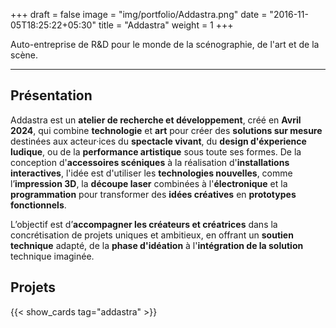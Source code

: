 +++
draft = false
image = "img/portfolio/Addastra.png"
date = "2016-11-05T18:25:22+05:30"
title = "Addastra"
weight = 1
+++

Auto-entreprise de R&D pour le monde de la scénographie, de l'art et de la scène.

<!--more-->

---

## Présentation

Addastra est un **atelier de recherche et développement**, créé en **Avril 2024**, qui combine **technologie** et **art** pour créer des **solutions sur mesure** destinées aux acteur·ices du **spectacle vivant**, du **design d'éxperience ludique**, ou de la **performance artistique** sous toute ses formes. De la conception d'**accessoires scéniques** à la réalisation d'**installations interactives**, l'idée est d'utiliser les **technologies nouvelles**, comme l’**impression 3D**, la **découpe laser** combinées à l'**électronique** et la **programmation** pour transformer des **idées créatives** en **prototypes fonctionnels**.  

L’objectif est d’**accompagner les créateurs et créatrices** dans la concrétisation de projets uniques et ambitieux, en offrant un **soutien technique** adapté, de la **phase d'idéation** à l'**intégration de la solution** technique imaginée.

## Projets

{{< show_cards tag="addastra" >}}